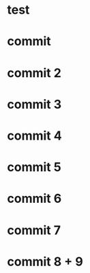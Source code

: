 # test

# commit 

# commit 2

# commit 3

# commit 4

# commit 5

# commit 6

# commit 7

# commit 8 + 9